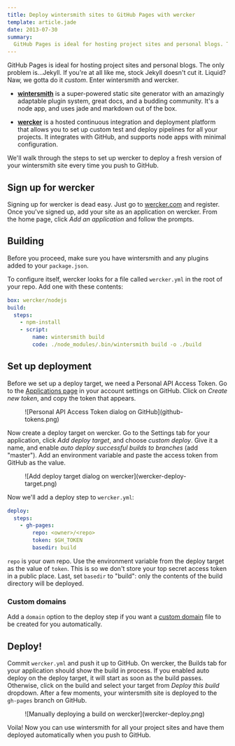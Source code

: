 ```yaml
---
title: Deploy wintersmith sites to GitHub Pages with wercker
template: article.jade
date: 2013-07-30
summary:
  GitHub Pages is ideal for hosting project sites and personal blogs. The only problem is…Jekyll. If you’re at all like me, stock Jekyll doesn’t cut it. Liquid? Naw, we gotta do it custom. Enter wintersmith and wercker.
---
```


GitHub Pages is ideal for hosting project sites and personal blogs. The only problem is...Jekyll. If you're at all like me, stock Jekyll doesn't cut it. Liquid? Naw, we gotta do it *custom*. Enter wintersmith and wercker.

- **[wintersmith](http://wintersmith.io/)** is a super-powered static site generator with an amazingly adaptable plugin system, great docs, and a budding community. It's a node app, and uses jade and markdown out of the box.

- **[wercker](http://wercker.com/)** is a hosted continuous integration and deployment platform that allows you to set up custom test and deploy pipelines for all your projects. It integrates with GitHub, and supports node apps with minimal configuration.

We'll walk through the steps to set up wercker to deploy a fresh version of your wintersmith site every time you push to GitHub.

## Sign up for wercker

Signing up for wercker is dead easy. Just go to [wercker.com](http://wercker.com/) and register. Once you've signed up, add your site as an application on wercker. From the home page, click *Add an application* and follow the prompts.

## Building

Before you proceed, make sure you have wintersmith and any plugins added to your `package.json`.

To configure itself, wercker looks for a file called `wercker.yml` in the root of your repo. Add one with these contents:

```yaml
box: wercker/nodejs
build:
  steps:
    - npm-install
    - script:
        name: wintersmith build
        code: ./node_modules/.bin/wintersmith build -o ./build
```

## Set up deployment

Before we set up a deploy target, we need a Personal API Access Token. Go to the [Applications page](https://github.com/settings/applications) in your account settings on GitHub. Click on *Create new token*, and copy the token that appears.

<figure>
![Personal API Access Token dialog on GitHub](github-tokens.png)
</figure>

Now create a deploy target on wercker. Go to the Settings tab for your application, click *Add deploy target*, and choose *custom deploy*. Give it a name, and enable *auto deploy successful builds to branches* (add "master"). Add an environment variable and paste the access token from GitHub as the value.

<figure>
![Add deploy target dialog on wercker](wercker-deploy-target.png)
</figure>

Now we'll add a deploy step to `wercker.yml`:

```yaml
deploy:
  steps:
    - gh-pages:
        repo: <owner>/<repo>
        token: $GH_TOKEN
        basedir: build
```

`repo` is your own repo. Use the environment variable from the deploy target as the value of `token`. This is so we don't store your top secret access token in a public place. Last, set `basedir` to "build": only the contents of the build directory will be deployed.

### Custom domains

Add a `domain` option to the deploy step if you want a [custom domain](https://help.github.com/articles/setting-up-a-custom-domain-with-pages) file to be created for you automatically.

## Deploy!

Commit `wercker.yml` and push it up to GitHub. On wercker, the Builds tab for your application should show the build in process. If you enabled auto deploy on the deploy target, it will start as soon as the build passes. Otherwise, click on the build and select your target from *Deploy this build* dropdown. After a few moments, your wintersmith site is deployed to the `gh-pages` branch on GitHub.

<figure>
![Manually deploying a build on wercker](wercker-deploy.png)
</figure>

Voila! Now you can use wintersmith for all your project sites and have them deployed automatically when you push to GitHub.
